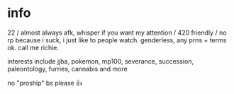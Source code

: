 # info
22 / almost always afk, whisper if you want my attention / 420 friendly / no rp because i suck, i just like to people watch. genderless, any prns + terms ok. call me richie.

interests include jjba, pokemon, mp100, severance, succession, paleontology, furries, cannabis and more

no "proship" bs please 👍 
